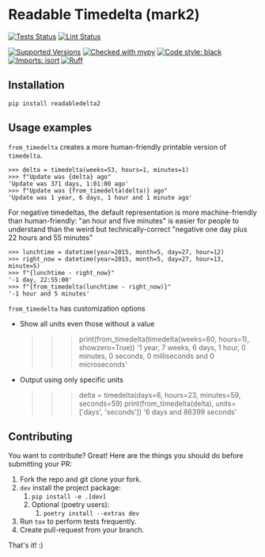 Readable Timedelta (mark2)
==========================
[![Tests Status](https://github.com/bandophahita/readabledelta2/actions/workflows/tests.yml/badge.svg)](https://github.com/bandophahita/readabledelta2/actions/workflows/tests.yml)
[![Lint Status](https://github.com/bandophahita/readabledelta2/actions/workflows/lint.yml/badge.svg)](https://github.com/bandophahita/readabledelta2/actions/workflows/lint.yml)

[![Supported Versions](https://img.shields.io/pypi/pyversions/readabledelta2.svg)](https://pypi.org/project/readabledelta2)
[![Checked with mypy](http://www.mypy-lang.org/static/mypy_badge.svg)](http://mypy-lang.org/)
[![Code style: black](https://img.shields.io/badge/code%20style-black-000000.svg)](https://github.com/psf/black)
[![Imports: isort](https://img.shields.io/badge/%20imports-isort-%231674b1?style=flat&labelColor=ef8336)](https://pycqa.github.io/isort/)
[![Ruff](https://img.shields.io/endpoint?url=https://raw.githubusercontent.com/astral-sh/ruff/main/assets/badge/v2.json)](https://github.com/astral-sh/ruff)

Installation
------------

    pip install readabledelta2

Usage examples
--------------

`from_timedelta` creates a more human-friendly printable version of `timedelta`.

    >>> delta = timedelta(weeks=53, hours=1, minutes=1)
    >>> f"Update was {delta} ago"
    'Update was 371 days, 1:01:00 ago'
    >>> f"Update was {from_timedelta(delta)} ago"
    'Update was 1 year, 6 days, 1 hour and 1 minute ago'

For negative timedeltas, the default representation is more machine-friendly than 
human-friendly: 
"an hour and five minutes" is easier for people to understand than 
the weird but technically-correct 
"negative one day plus 22 hours and 55 minutes"

    >>> lunchtime = datetime(year=2015, month=5, day=27, hour=12)
    >>> right_now = datetime(year=2015, month=5, day=27, hour=13, minute=5)
    >>> f"{lunchtime - right_now}"
    '-1 day, 22:55:00'
    >>> f"{from_timedelta(lunchtime - right_now)}"
    '-1 hour and 5 minutes'

`from_timedelta` has customization options

- Show all units even those without a value


    >>> print(from_timedelta(timedelta(weeks=60, hours=1), showzero=True))
    '1 year, 7 weeks, 6 days, 1 hour, 0 minutes, 0 seconds, 0 milliseconds and 0 microseconds'

- Output using only specific units


    >>> delta = timedelta(days=6, hours=23, minutes=59, seconds=59)
    >>> print(from_timedelta(delta), units=['days', 'seconds'])
    '6 days and 86399 seconds'


Contributing
------------

You want to contribute? Great! Here are the things you should do before submitting your PR:

1. Fork the repo and git clone your fork.
1. `dev` install the project package:
   1. `pip install -e .[dev]`
   1. Optional (poetry users):
      1. `poetry install --extras dev`
1. Run `tox` to perform tests frequently.
1. Create pull-request from your branch.

That's it! :)
